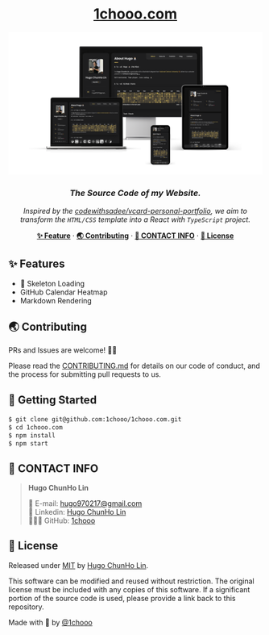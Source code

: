 <h1 align="center"><a href="https://1chooo.com">1chooo.com</a></h1>

<a href="https://1chooo.com">
  <img alt="1chooo.com Home Page" src="./imgs/cover_transparent_bg.png">
</a>

<h3 align="center">
    <b><i>The Source Code of my Website.</i></b>
</h3>

<p align="center">
    <i>Inspired by the <a href="https://github.com/codewithsadee/vcard-personal-portfolio">codewithsadee/vcard-personal-portfolio</a>, we aim to transform the <code>HTML/CSS</code> template into a React with <code>TypeScript</code> project.</i>
</p>

<p align="center">
  <a href="#-features"><strong>✨ Feature</strong></a> ·
  <!-- <a href="#installation"><strong>Installation</strong></a> ·
  <a href="#deploy-your-own"><strong>Deploy Your Own</strong></a> ·
  <a href="#setting-up-locally"><strong>Setting Up Locally</strong></a> ·
  <a href="#tech-stack"><strong>Tech Stack</strong></a> · -->
  <a href="#-contributing"><strong>🌏 Contributing</strong></a> ·
  <a href="#-contact-info"><strong>📲 CONTACT INFO</strong></a> ·
  <a href="#-license"><strong>🪪 License</strong></a>
</p>

<!-- <p align="center">
<strong>
  <a href="https://buck2.build">Homepage</a>&nbsp;&nbsp;&bull;&nbsp;&nbsp;<a href="https://buck2.build/docs/getting_started/">Getting Started</a>&nbsp;&nbsp;&bull;&nbsp;&nbsp;<a href="./CONTRIBUTING.md">Contributing</a>
</strong>
</p> -->

## ✨ Features

- 🚧 Skeleton Loading
- GitHub Calendar Heatmap
- Markdown Rendering


<!-- <p align="center">
  <a href="https://github.com/steven-tey/novel/blob/main/LICENSE">
    <img src="https://img.shields.io/github/license/1chooo/1chooo.com?label=license&logo=github&color=blue&logoColor=fff&style=for-the-badge" alt="License" />
  </a>
  <a href="https://github.com/1chooo/1chooo.com"><img src="https://img.shields.io/github/stars/1chooo/1chooo.com?style=for-the-badge" alt="Novel.sh's GitHub repo"></a>
</p> -->



<!-- ## 🔨 Requirements

Node, recommended >=20.11.0 with corepack enabled
pnpm, recommended >=9.x
Visual Studio Code with recommended extensions
Optionally React Developer Tools -->

## 🌏 Contributing

PRs and Issues are welcome! 🫵🏻

Please read the [CONTRIBUTING.md](./CONTRIBUTING.md) for details on our code of conduct, and the process for submitting pull requests to us.

## 🔩 Getting Started

```shell
$ git clone git@github.com:1chooo/1chooo.com.git
$ cd 1chooo.com
$ npm install
$ npm start
```

## 📲 CONTACT INFO

> **Hugo ChunHo Lin**
> 
> <aside>
>   📩 E-mail: <a href="mailto:hugo970217@gmail.com">hugo970217@gmail.com</a>
> <br>
>   🧳 Linkedin: <a href="https://www.linkedin.com/in/1chooo/">Hugo ChunHo Lin</a>
> <br>
>   👨🏻‍💻 GitHub: <a href="https://github.com/1chooo">1chooo</a>
>    
> </aside>

## 🪪 License
Released under [MIT](./LICENSE) by [Hugo ChunHo Lin](https://github.com/1chooo).

This software can be modified and reused without restriction.
The original license must be included with any copies of this software.
If a significant portion of the source code is used, please provide a link back to this repository.


Made with 🖤 by [@1chooo](https://github.com/1chooo)
